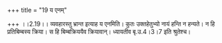 +++
title = "19 य एनम्"

+++
।।2.19।। व्यवहारस्तु भ्रान्त इत्याह य एनमिति। कुतः उक्तहेतुभ्यो नायं
हन्ति न हन्यते। न हि प्रतिबिम्बस्य क्रिया। स हि बिम्बक्रिययैव
क्रियावान्। ध्यायतीव बृ.उ.4।3।7 इति श्रुतेश्च।  
